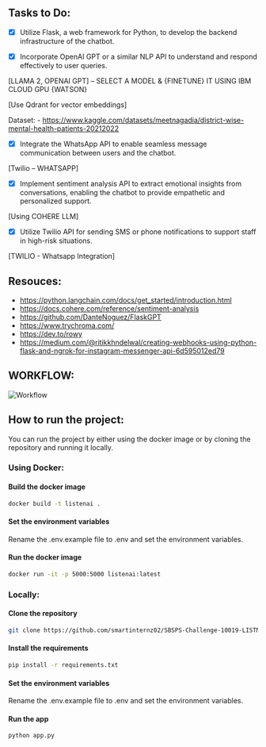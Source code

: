 ## Tasks to Do:

-   [x] Utilize Flask, a web framework for Python, to develop the backend infrastructure of the chatbot.

-   [x] Incorporate OpenAI GPT or a similar NLP API to understand and respond effectively to user queries.

[LLAMA 2, OPENAI GPT] – SELECT A MODEL & {FINETUNE} IT USING IBM CLOUD GPU {WATSON}

[Use Qdrant for vector embeddings]

Dataset: - https://www.kaggle.com/datasets/meetnagadia/district-wise-mental-health-patients-20212022

-   [x] Integrate the WhatsApp API to enable seamless message communication between users and the chatbot.

[Twilio – WHATSAPP]

-   [x] Implement sentiment analysis API to extract emotional insights from conversations, enabling the chatbot to provide empathetic and personalized support.

[Using COHERE LLM]

-   [x] Utilize Twilio API for sending SMS or phone notifications to support staff in high-risk situations.

[TWILIO - Whatsapp Integration]

## Resouces:

-   https://python.langchain.com/docs/get_started/introduction.html
-   https://docs.cohere.com/reference/sentiment-analysis
-   https://github.com/DanteNoguez/FlaskGPT
-   https://www.trychroma.com/
-   https://dev.to/rowy
-   https://medium.com/@ritikkhndelwal/creating-webhooks-using-python-flask-and-ngrok-for-instagram-messenger-api-6d595012ed79

## WORKFLOW:

![Workflow](https://github.com/Devanshu-17/Listener-AI/assets/93381397/13cc928d-9e37-4520-8619-183ab81e3e5d)

## How to run the project:

You can run the project by either using the docker image or by cloning the repository and running it locally.

### Using Docker:

#### Build the docker image

```bash
docker build -t listenai .
```

#### Set the environment variables

Rename the .env.example file to .env and set the environment variables.

#### Run the docker image

```bash
docker run -it -p 5000:5000 listenai:latest
```

### Locally:

#### Clone the repository

```bash
git clone https://github.com/smartinternz02/SBSPS-Challenge-10019-LISTNER---AI-based-Life-Assistance-Chatbot-Integration-for-public-welfare.git
```

#### Install the requirements

```bash
pip install -r requirements.txt
```

#### Set the environment variables

Rename the .env.example file to .env and set the environment variables.

#### Run the app

```bash
python app.py
```
